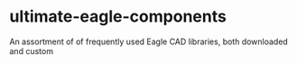 # ultimate-eagle-components
An assortment of of frequently used Eagle CAD libraries, both downloaded and custom
